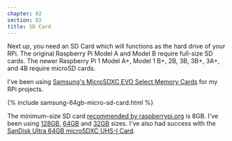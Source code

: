 ```yaml
---
chapter: 02
section: 02
title: SD Card
---
```


Next up, you need an SD Card which will functions as the hard drive of your RPi. The original Raspberry Pi Model A and Model B require full-size SD cards. The newer Raspberry Pi 1 Model A+, Model 1 B+, 2B, 3B, 3B+, 3A+, and 4B require microSD cards.

I've been using [Samsung's MicroSDXC EVO Select Memory Cards](https://amzn.to/35uKFi9) for my RPi projects.

{% include samsung-64gb-micro-sd-card.html %}

The minimum-size SD card [recommended by raspberrypi.org](https://www.raspberrypi.org/documentation/faqs/#sd-cards) is 8GB. I've been using [128GB](https://amzn.to/2xu6dPt), [64GB](https://amzn.to/35uKFi9) and [32GB]() sizes. I've also had success with the [SanDisk Ultra 64GB microSDXC UHS-I Card](https://amzn.to/3fiUHaE).
